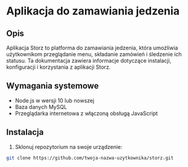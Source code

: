 # Aplikacja do zamawiania jedzenia

## Opis

Aplikacja Storz to platforma do zamawiania jedzenia, która umożliwia użytkownikom przeglądanie menu, składanie zamówień i śledzenie ich statusu. Ta dokumentacja zawiera informacje dotyczące instalacji, konfiguracji i korzystania z aplikacji Storz.

## Wymagania systemowe

- Node.js w wersji 10 lub nowszej
- Baza danych MySQL
- Przeglądarka internetowa z włączoną obsługą JavaScript

## Instalacja

1. Sklonuj repozytorium na swoje urządzenie:

```bash
git clone https://github.com/twoja-nazwa-uzytkownika/storz.git
